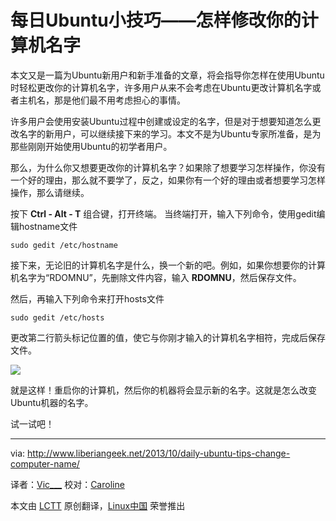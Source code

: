 每日Ubuntu小技巧——怎样修改你的计算机名字
================================================================================
本文又是一篇为Ubuntu新用户和新手准备的文章，将会指导你怎样在使用Ubuntu时轻松更改你的计算机名字，许多用户从来不会考虑在Ubuntu更改计算机名字或者主机名，那是他们最不用考虑担心的事情。

许多用户会使用安装Ubuntu过程中创建或设定的名字，但是对于想要知道怎么更改名字的新用户，可以继续接下来的学习。本文不是为Ubuntu专家所准备，是为那些刚刚开始使用Ubuntu的初学者用户。

那么，为什么你又想要更改你的计算机名字？如果除了想要学习怎样操作，你没有一个好的理由，那么就不要学了，反之，如果你有一个好的理由或者想要学习怎样操作，那么请继续。

按下 **Ctrl - Alt - T** 组合键，打开终端。
当终端打开，输入下列命令，使用gedit编辑hostname文件

    sudo gedit /etc/hostname

接下来，无论旧的计算机名字是什么，换一个新的吧。例如，如果你想要你的计算机名字为“RDOMNU”，先删除文件内容，输入 **RDOMNU**，然后保存文件。

然后，再输入下列命令来打开hosts文件

    sudo gedit /etc/hosts

更改第二行箭头标记位置的值，使它与你刚才输入的计算机名字相符，完成后保存文件。


![](http://www.liberiangeek.net/wp-content/uploads/2013/10/ubuntuhostnamechange.png)

就是这样！重启你的计算机，然后你的机器将会显示新的名字。这就是怎么改变Ubuntu机器的名字。

试一试吧！


--------------------------------------------------------------------------------

via: http://www.liberiangeek.net/2013/10/daily-ubuntu-tips-change-computer-name/

译者：[Vic___](https://blog.csdn.net/Vic___) 校对：[Caroline](https://github.com/carolinewuyan) 

本文由 [LCTT](https://github.com/LCTT/TranslateProject) 原创翻译，[Linux中国](http://linux.cn/) 荣誉推出
